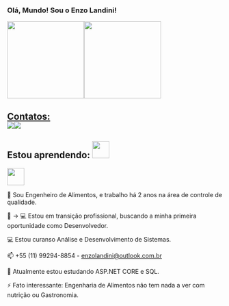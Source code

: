### Olá, Mundo! Sou o Enzo Landini!

<div><a href="https://github.com/Enzolandini"><img height="180em" src="https://github-readme-stats.vercel.app/api/top-langs/?username=Enzolandini&layout=compact&langs_count=7&theme=dracula"/><img height="180em" src="https://github-readme-stats.vercel.app/api?username=Enzolandini&show_icons=true&theme=dracula&include_all_commits=true&count_private=true"/></div>

## Contatos:<div><a href="https://instagram.com/enzolandini" target="_blank"><img src="https://img.shields.io/badge/-Instagram-%23E4405F?style=for-the-badge&logo=instagram&logoColor=white" target="_blank"></a><a href="https://www.linkedin.com/in/enzolandini" target="_blank"><img src="https://img.shields.io/badge/-LinkedIn-%230077B5?style=for-the-badge&logo=linkedin&logoColor=white" target="_blank"></a>   </div>

## Estou aprendendo: <img src="https://cdn.jsdelivr.net/gh/devicons/devicon/icons/csharp/csharp-original.svg" width="40" heigth ="40"/>
<img src="https://cdn.jsdelivr.net/gh/devicons/devicon/icons/mysql/mysql-original.svg" width="40" heigth ="40"/>

🍕 Sou Engenheiro de Alimentos, e trabalho há 2 anos na área de controle de qualidade. 

🍕 -> 💻 Estou em transição profissional, buscando a minha primeira oportunidade como Desenvolvedor.

💻 Estou curanso Análise e Desenvolvimento de Sistemas.

📫 +55 (11) 99294-8854 - enzolandini@outlook.com.br

🤔 Atualmente estou estudando ASP.NET CORE e SQL. 

⚡ Fato interessante: Engenharia de Alimentos não tem nada a ver com nutrição ou Gastronomia.


